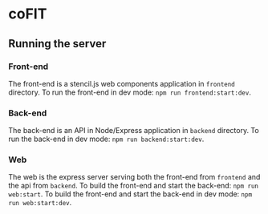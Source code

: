 # coFIT

## Running the server

### Front-end

The front-end is a stencil.js web components application in `frontend` directory.
To run the front-end in dev mode: `npm run frontend:start:dev`.

### Back-end

The back-end is an API in Node/Express application in `backend` directory.
To run the back-end in dev mode: `npm run backend:start:dev`.

### Web

The web is the express server serving both the front-end from `frontend` and the api from `backend`.
To build the front-end and start the back-end: `npm run web:start`.
To build the front-end and start the back-end in dev mode: `npm run web:start:dev`.
